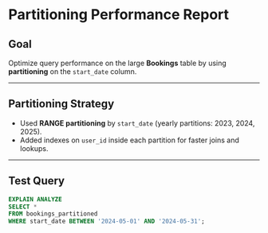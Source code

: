 # Partitioning Performance Report

## Goal
Optimize query performance on the large **Bookings** table by using **partitioning** on the `start_date` column.

---

## Partitioning Strategy
- Used **RANGE partitioning** by `start_date` (yearly partitions: 2023, 2024, 2025).
- Added indexes on `user_id` inside each partition for faster joins and lookups.

---

## Test Query
```sql
EXPLAIN ANALYZE
SELECT * 
FROM bookings_partitioned
WHERE start_date BETWEEN '2024-05-01' AND '2024-05-31';
